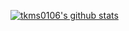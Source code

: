 [![tkms0106's github stats](https://github-readme-stats.vercel.app/api?username=tkms0106&show_icons=true)](https://github.com/anuraghazra/github-readme-stats)

<!--
**tkms0106/tkms0106** is a ✨ _special_ ✨ repository because its `README.md` (this file) appears on your GitHub profile.

Here are some ideas to get you started:

- 🔭 I’m currently working on ...
- 🌱 I’m currently learning ...
- 👯 I’m looking to collaborate on ...
- 🤔 I’m looking for help with ...
- 💬 Ask me about ...
- 📫 How to reach me: ...
- 😄 Pronouns: ...
- ⚡ Fun fact: ...
-->
